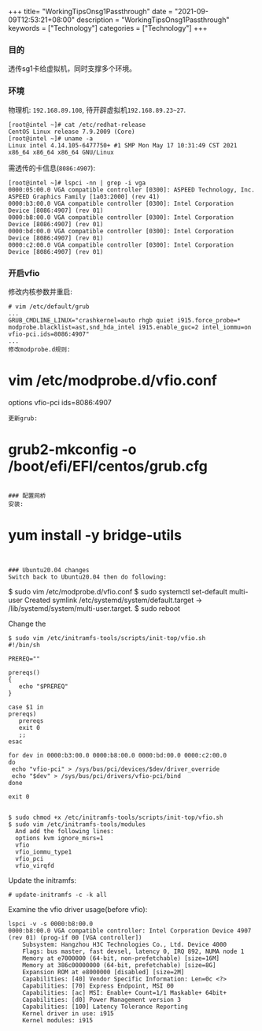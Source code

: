 +++
title= "WorkingTipsOnsg1Passthrough"
date = "2021-09-09T12:53:21+08:00"
description = "WorkingTipsOnsg1Passthrough"
keywords = ["Technology"]
categories = ["Technology"]
+++
### 目的
透传sg1卡给虚拟机，同时支撑多个环境。


### 环境
物理机: `192.168.89.108`, 待开辟虚拟机`192.168.89.23~27`.     

```
[root@intel ~]# cat /etc/redhat-release 
CentOS Linux release 7.9.2009 (Core)
[root@intel ~]# uname -a
Linux intel 4.14.105-6477750+ #1 SMP Mon May 17 10:31:49 CST 2021 x86_64 x86_64 x86_64 GNU/Linux
```
需透传的卡信息(`8086:4907`):    

```
[root@intel ~]# lspci -nn | grep -i vga
0000:05:00.0 VGA compatible controller [0300]: ASPEED Technology, Inc. ASPEED Graphics Family [1a03:2000] (rev 41)
0000:b3:00.0 VGA compatible controller [0300]: Intel Corporation Device [8086:4907] (rev 01)
0000:b8:00.0 VGA compatible controller [0300]: Intel Corporation Device [8086:4907] (rev 01)
0000:bd:00.0 VGA compatible controller [0300]: Intel Corporation Device [8086:4907] (rev 01)
0000:c2:00.0 VGA compatible controller [0300]: Intel Corporation Device [8086:4907] (rev 01)
```
### 开启vfio
修改内核参数并重启:    

```
# vim /etc/default/grub
...
GRUB_CMDLINE_LINUX="crashkernel=auto rhgb quiet i915.force_probe=* modprobe.blacklist=ast,snd_hda_intel i915.enable_guc=2 intel_iommu=on vfio-pci.ids=8086:4907"
...
修改modprobe.d规则:     

```
# vim /etc/modprobe.d/vfio.conf 
options vfio-pci ids=8086:4907
```
更新grub:    

```
# grub2-mkconfig -o /boot/efi/EFI/centos/grub.cfg
```

### 配置网桥
安装:   

```
# yum install -y bridge-utils
```


### Ubuntu20.04 changes
Switch back to Ubuntu20.04 then do following:    

```
$ sudo vim /etc/modprobe.d/vfio.conf
$ sudo systemctl set-default multi-user
Created symlink /etc/systemd/system/default.target → /lib/systemd/system/multi-user.target.
$ sudo reboot

Change the 

```
$ sudo vim /etc/initramfs-tools/scripts/init-top/vfio.sh
#!/bin/sh

PREREQ=""

prereqs()
{
   echo "$PREREQ"
}

case $1 in
prereqs)
   prereqs
   exit 0
   ;;
esac

for dev in 0000:b3:00.0 0000:b8:00.0 0000:bd:00.0 0000:c2:00.0
do 
 echo "vfio-pci" > /sys/bus/pci/devices/$dev/driver_override 
 echo "$dev" > /sys/bus/pci/drivers/vfio-pci/bind 
done

exit 0


$ sudo chmod +x /etc/initramfs-tools/scripts/init-top/vfio.sh
$ sudo vim /etc/initramfs-tools/modules
  And add the following lines:
  options kvm ignore_msrs=1
  vfio
  vfio_iommu_type1
  vfio_pci
  vfio_virqfd
```
Update the initramfs:    

```
# update-initramfs -c -k all
```

Examine the vfio driver usage(before vfio):    

```
lspci -v -s 0000:b8:00.0
0000:b8:00.0 VGA compatible controller: Intel Corporation Device 4907 (rev 01) (prog-if 00 [VGA controller])
	Subsystem: Hangzhou H3C Technologies Co., Ltd. Device 4000
	Flags: bus master, fast devsel, latency 0, IRQ 892, NUMA node 1
	Memory at e7000000 (64-bit, non-prefetchable) [size=16M]
	Memory at 386c00000000 (64-bit, prefetchable) [size=8G]
	Expansion ROM at e8000000 [disabled] [size=2M]
	Capabilities: [40] Vendor Specific Information: Len=0c <?>
	Capabilities: [70] Express Endpoint, MSI 00
	Capabilities: [ac] MSI: Enable+ Count=1/1 Maskable+ 64bit+
	Capabilities: [d0] Power Management version 3
	Capabilities: [100] Latency Tolerance Reporting
	Kernel driver in use: i915
	Kernel modules: i915

```

